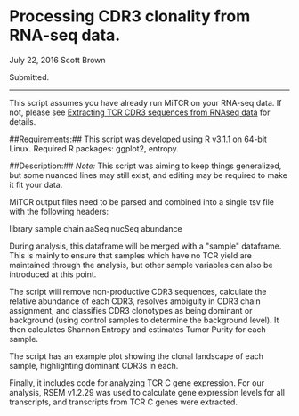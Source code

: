 Processing CDR3 clonality from RNA-seq data.
============================================

July 22, 2016
Scott Brown

Submitted.


--------------------------------------------------


This script assumes you have already run MiTCR on your RNA-seq data. If not, please 
see [Extracting TCR CDR3 sequences from RNAseq data](https://github.com/scottdbrown/TCR-from-RNAseq2015) for details.

##Requirements:##
This script was developed using R v3.1.1 on 64-bit Linux.
Required R packages: ggplot2, entropy.

##Description:##
*Note:* This script was aiming to keep things generalized, but some nuanced lines may still exist, and editing may be required to make it fit your data.

MiTCR output files need to be parsed and combined into a single tsv file with the following headers:

library	sample	chain	aaSeq	nucSeq	abundance


During analysis, this dataframe will be merged with a "sample" dataframe. This is mainly to ensure that samples which have no TCR yield are maintained through the analysis, but other sample variables can also be introduced at this point.

The script will remove non-productive CDR3 sequences, calculate the relative abundance of each CDR3, resolves ambiguity in CDR3 chain assignment, and classifies CDR3 clonotypes as being dominant or background (using control samples to determine the background level). It then calculates Shannon Entropy and estimates Tumor Purity for each sample.

The script has an example plot showing the clonal landscape of each sample, highlighting dominant CDR3s in each.

Finally, it includes code for analyzing TCR C gene expression. For our analysis, RSEM v1.2.29 was used to calculate gene expression levels for all transcripts, and transcripts from TCR C genes were extracted.

